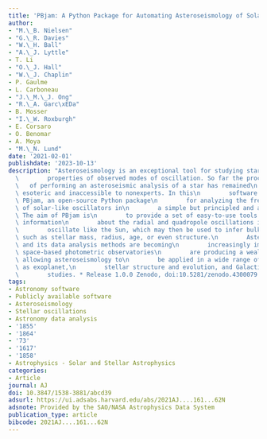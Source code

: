 ```yaml
---
title: 'PBjam: A Python Package for Automating Asteroseismology of Solar-like Oscillators'
author:
- "M.\_B. Nielsen"
- "G.\_R. Davies"
- "W.\_H. Ball"
- "A.\_J. Lyttle"
- T. Li
- "O.\_J. Hall"
- "W.\_J. Chaplin"
- P. Gaulme
- L. Carboneau
- "J.\_M.\_J. Ong"
- "R.\_A. Garc\xEDa"
- B. Mosser
- "I.\_W. Roxburgh"
- E. Corsaro
- O. Benomar
- A. Moya
- "M.\_N. Lund"
date: '2021-02-01'
publishdate: '2023-10-13'
description: "Asteroseismology is an exceptional tool for studying stars using the\n\
  \        properties of observed modes of oscillation. So far the process\n     \
  \   of performing an asteroseismic analysis of a star has remained\n        somewhat\
  \ esoteric and inaccessible to nonexperts. In this\n        software paper we describe\
  \ PBjam, an open-source Python package\n        for analyzing the frequency spectra\
  \ of solar-like oscillators in\n        a simple but principled and automated way.\
  \ The aim of PBjam is\n        to provide a set of easy-to-use tools to extract\
  \ information\n        about the radial and quadropole oscillations in stars that\n\
  \        oscillate like the Sun, which may then be used to infer bulk\n        properties\
  \ such as stellar mass, radius, age, or even structure.\n        Asteroseismology\
  \ and its data analysis methods are becoming\n        increasingly important as\
  \ space-based photometric observatories\n        are producing a wealth of new data,\
  \ allowing asteroseismology to\n        be applied in a wide range of contexts such\
  \ as exoplanet,\n        stellar structure and evolution, and Galactic population\n\
  \        studies. * Release 1.0.0 Zenodo, doi:10.5281/zenodo.4300079."
tags:
- Astronomy software
- Publicly available software
- Asteroseismology
- Stellar oscillations
- Astronomy data analysis
- '1855'
- '1864'
- '73'
- '1617'
- '1858'
- Astrophysics - Solar and Stellar Astrophysics
categories:
- Article
journal: AJ
doi: 10.3847/1538-3881/abcd39
adsurl: https://ui.adsabs.harvard.edu/abs/2021AJ....161...62N
adsnote: Provided by the SAO/NASA Astrophysics Data System
publication_type: article
bibcode: 2021AJ....161...62N
---
```

